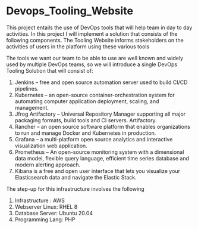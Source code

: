 # Devops_Tooling_Website
This project entails the use of DevOps tools that will help team in day to day activities. In this project I will implement a solution that consists of the following components.  The Tooling Website informs stakeholders on the activities of users in the platform using these various tools

The tools we want our team to be able to use are well known and widely used by multiple DevOps teams, so we will introduce a single DevOps Tooling Solution that will consist of:

1. Jenkins – free and open source automation server used to build CI/CD pipelines.
2. Kubernetes – an open-source container-orchestration system for automating computer application deployment, scaling, and management.
3. Jfrog Artifactory – Universal Repository Manager supporting all major packaging formats, build tools and CI servers. Artifactory.
4. Rancher – an open source software platform that enables organizations to run and manage Docker and Kubernetes in production.
5. Grafana – a multi-platform open source analytics and interactive visualization web application.
6. Prometheus – An open-source monitoring system with a dimensional data model, flexible query language, efficient time series database and modern alerting approach.
7. Kibana is a free and open user interface that lets you visualize your Elasticsearch data and navigate the Elastic Stack.


The step-up for this infrastructure involves the following

1. Infrastructure : AWS
2. Webserver Linux: RHEL 8
3. Database Server: Ubuntu 20.04
4. Programming Lang: PHP